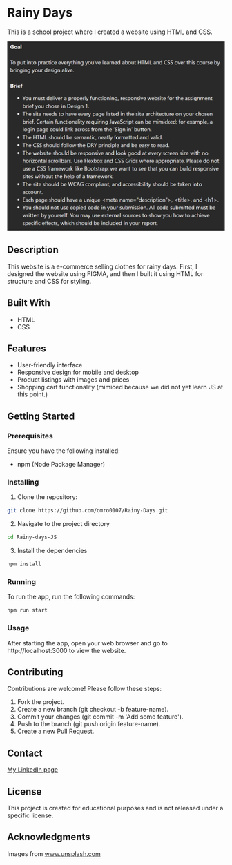 # Rainy Days

This is a school project where I created a website using HTML and CSS.

![image](/img/Skjermbilde%202024-06-05%20141846.png)


## Description

This website is a e-commerce selling clothes for rainy days. First, I designed the website using FIGMA, and then I built it using HTML for structure and CSS for styling.

## Built With

- HTML
- CSS

## Features

- User-friendly interface
- Responsive design for mobile and desktop
- Product listings with images and prices
- Shopping cart functionality (mimiced because we did not yet learn JS at this point.)

## Getting Started

### Prerequisites

Ensure you have the following installed:
- npm (Node Package Manager)

### Installing

1. Clone the repository:

```bash
git clone https://github.com/omro0107/Rainy-Days.git
```

2. Navigate to the project directory

```bash
cd Rainy-days-JS
```

3. Install the dependencies

```bash
npm install
```

### Running

To run the app, run the following commands:

```bash
npm run start
```

### Usage
After starting the app, open your web browser and go to http://localhost:3000 to view the website.

## Contributing

Contributions are welcome! Please follow these steps:

1. Fork the project.
2. Create a new branch (git checkout -b feature-name).
3. Commit your changes (git commit -m 'Add some feature').
4. Push to the branch (git push origin feature-name).
5. Create a new Pull Request.

## Contact

[My LinkedIn page](https://www.linkedin.com/in/oda-marie-rosenkilde-9b0919287/)

## License

This project is created for educational purposes and is not released under a specific license.

## Acknowledgments

Images from www.unsplash.com
 
